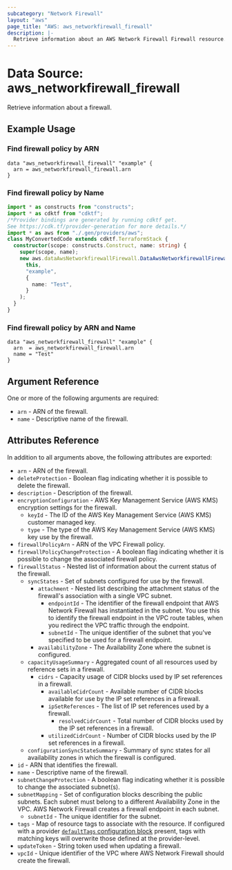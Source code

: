 ```yaml
---
subcategory: "Network Firewall"
layout: "aws"
page_title: "AWS: aws_networkfirewall_firewall"
description: |-
  Retrieve information about an AWS Network Firewall Firewall resource.
---
```


# Data Source: aws_networkfirewall_firewall

Retrieve information about a firewall.

## Example Usage

### Find firewall policy by ARN

```hcl
data "aws_networkfirewall_firewall" "example" {
  arn = aws_networkfirewall_firewall.arn
}
```

### Find firewall policy by Name

```typescript
import * as constructs from "constructs";
import * as cdktf from "cdktf";
/*Provider bindings are generated by running cdktf get.
See https://cdk.tf/provider-generation for more details.*/
import * as aws from "./.gen/providers/aws";
class MyConvertedCode extends cdktf.TerraformStack {
  constructor(scope: constructs.Construct, name: string) {
    super(scope, name);
    new aws.dataAwsNetworkfirewallFirewall.DataAwsNetworkfirewallFirewall(
      this,
      "example",
      {
        name: "Test",
      }
    );
  }
}

```

### Find firewall policy by ARN and Name

```hcl
data "aws_networkfirewall_firewall" "example" {
  arn  = aws_networkfirewall_firewall.arn
  name = "Test"
}
```

## Argument Reference

One or more of the following arguments are required:

* `arn` - ARN of the firewall.
* `name` - Descriptive name of the firewall.

## Attributes Reference

In addition to all arguments above, the following attributes are exported:

* `arn` - ARN of the firewall.
* `deleteProtection` - Boolean flag indicating whether it is possible to delete the firewall.
* `description` - Description of the firewall.
* `encryptionConfiguration` - AWS Key Management Service (AWS KMS) encryption settings for the firewall.
    * `keyId` - The ID of the AWS Key Management Service (AWS KMS) customer managed key.
    * `type` - The type of the AWS Key Management Service (AWS KMS) key use by the firewall.
* `firewallPolicyArn` - ARN of the VPC Firewall policy.
* `firewallPolicyChangeProtection` - A boolean flag indicating whether it is possible to change the associated firewall policy.
* `firewallStatus` - Nested list of information about the current status of the firewall.
    * `syncStates` - Set of subnets configured for use by the firewall.
        * `attachment` - Nested list describing the attachment status of the firewall's association with a single VPC subnet.
            * `endpointId` - The identifier of the firewall endpoint that AWS Network Firewall has instantiated in the subnet. You use this to identify the firewall endpoint in the VPC route tables, when you redirect the VPC traffic through the endpoint.
            * `subnetId` - The unique identifier of the subnet that you've specified to be used for a firewall endpoint.
        * `availabilityZone` - The Availability Zone where the subnet is configured.
    * `capacityUsageSummary` - Aggregated count of all resources used by reference sets in a firewall.
        * `cidrs` - Capacity usage of CIDR blocks used by IP set references in a firewall.
            * `availableCidrCount` - Available number of CIDR blocks available for use by the IP set references in a firewall.
            * `ipSetReferences` - The list of IP set references used by a firewall.
                * `resolvedCidrCount` - Total number of CIDR blocks used by the IP set references in a firewall.
            * `utilizedCidrCount` - Number of CIDR blocks used by the IP set references in a firewall.
    * `configurationSyncStateSummary` - Summary of sync states for all availability zones in which the firewall is configured.
* `id` - ARN that identifies the firewall.
* `name` - Descriptive name of the firewall.
* `subnetChangeProtection` - A boolean flag indicating whether it is possible to change the associated subnet(s).
* `subnetMapping` - Set of configuration blocks describing the public subnets. Each subnet must belong to a different Availability Zone in the VPC. AWS Network Firewall creates a firewall endpoint in each subnet.
    * `subnetId` - The unique identifier for the subnet.
* `tags` - Map of resource tags to associate with the resource. If configured with a provider [`defaultTags` configuration block](/docs/providers/aws/index.html#default_tags-configuration-block) present, tags with matching keys will overwrite those defined at the provider-level.
* `updateToken` - String token used when updating a firewall.
* `vpcId` - Unique identifier of the VPC where AWS Network Firewall should create the firewall.

<!-- cache-key: cdktf-0.17.0-pre.15 input-95a1cfc28d905d674e9b668a531e8a6758b94e77d57342299c30084d4184a4c2 -->